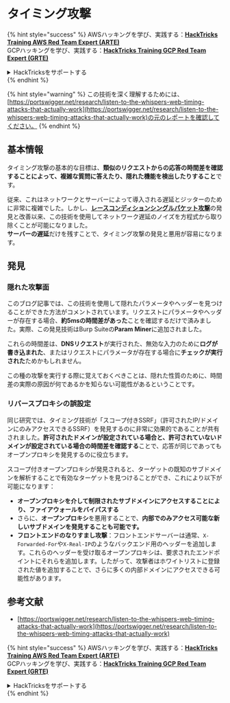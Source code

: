 # タイミング攻撃

{% hint style="success" %}
AWSハッキングを学び、実践する：<img src="../.gitbook/assets/arte.png" alt="" data-size="line">[**HackTricks Training AWS Red Team Expert (ARTE)**](https://training.hacktricks.xyz/courses/arte)<img src="../.gitbook/assets/arte.png" alt="" data-size="line">\
GCPハッキングを学び、実践する：<img src="../.gitbook/assets/grte.png" alt="" data-size="line">[**HackTricks Training GCP Red Team Expert (GRTE)**<img src="../.gitbook/assets/grte.png" alt="" data-size="line">](https://training.hacktricks.xyz/courses/grte)

<details>

<summary>HackTricksをサポートする</summary>

* [**サブスクリプションプラン**](https://github.com/sponsors/carlospolop)を確認してください！
* **💬 [**Discordグループ**](https://discord.gg/hRep4RUj7f)または[**Telegramグループ**](https://t.me/peass)に参加するか、**Twitter** 🐦 [**@hacktricks\_live**](https://twitter.com/hacktricks\_live)**をフォローしてください。**
* **[**HackTricks**](https://github.com/carlospolop/hacktricks)および[**HackTricks Cloud**](https://github.com/carlospolop/hacktricks-cloud)のGitHubリポジトリにPRを提出してハッキングトリックを共有してください。**

</details>
{% endhint %}

{% hint style="warning" %}
この技術を深く理解するためには、[https://portswigger.net/research/listen-to-the-whispers-web-timing-attacks-that-actually-work](https://portswigger.net/research/listen-to-the-whispers-web-timing-attacks-that-actually-work)の元のレポートを確認してください。
{% endhint %}

## 基本情報

タイミング攻撃の基本的な目標は、**類似のリクエストからの応答の時間差を確認することによって、複雑な質問に答えたり、隠れた機能を検出したりすること**です。

従来、これはネットワークとサーバーによって導入される遅延とジッターのために非常に複雑でした。しかし、[**レースコンディションシングルパケット攻撃**](race-condition.md#http-2-single-packet-attack-vs.-http-1.1-last-byte-synchronization)の発見と改善以来、この技術を使用してネットワーク遅延のノイズを方程式から取り除くことが可能になりました。\
**サーバーの遅延**だけを残すことで、タイミング攻撃の発見と悪用が容易になります。

## 発見

### 隠れた攻撃面

このブログ記事では、この技術を使用して隠れたパラメータやヘッダーを見つけることができた方法がコメントされています。リクエストにパラメータやヘッダーが存在する場合、**約5msの時間差があった**ことを確認するだけで済みました。実際、この発見技術はBurp Suiteの**Param Miner**に追加されました。

これらの時間差は、**DNSリクエスト**が実行された、無効な入力のために**ログが書き込まれた**、またはリクエストにパラメータが存在する場合に**チェックが実行された**ためかもしれません。

この種の攻撃を実行する際に覚えておくべきことは、隠れた性質のために、時間差の実際の原因が何であるかを知らない可能性があるということです。

### リバースプロキシの誤設定

同じ研究では、タイミング技術が「スコープ付きSSRF」（許可されたIP/ドメインにのみアクセスできるSSRF）を発見するのに非常に効果的であることが共有されました。**許可されたドメインが設定されている場合と、許可されていないドメインが設定されている場合の時間差を確認する**ことで、応答が同じであってもオープンプロキシを発見するのに役立ちます。

スコープ付きオープンプロキシが発見されると、ターゲットの既知のサブドメインを解析することで有効なターゲットを見つけることができ、これにより以下が可能になります：

* **オープンプロキシを介して制限されたサブドメインにアクセスすることにより、ファイアウォールをバイパスする**
* さらに、**オープンプロキシ**を悪用することで、**内部でのみアクセス可能な新しいサブドメインを発見することも可能です。**
* **フロントエンドのなりすまし攻撃**：フロントエンドサーバーは通常、`X-Forwarded-For`や`X-Real-IP`のようなバックエンド用のヘッダーを追加します。これらのヘッダーを受け取るオープンプロキシは、要求されたエンドポイントにそれらを追加します。したがって、攻撃者はホワイトリストに登録された値を追加することで、さらに多くの内部ドメインにアクセスできる可能性があります。

## 参考文献

* [https://portswigger.net/research/listen-to-the-whispers-web-timing-attacks-that-actually-work](https://portswigger.net/research/listen-to-the-whispers-web-timing-attacks-that-actually-work)

{% hint style="success" %}
AWSハッキングを学び、実践する：<img src="../.gitbook/assets/arte.png" alt="" data-size="line">[**HackTricks Training AWS Red Team Expert (ARTE)**](https://training.hacktricks.xyz/courses/arte)<img src="../.gitbook/assets/arte.png" alt="" data-size="line">\
GCPハッキングを学び、実践する：<img src="../.gitbook/assets/grte.png" alt="" data-size="line">[**HackTricks Training GCP Red Team Expert (GRTE)**<img src="../.gitbook/assets/grte.png" alt="" data-size="line">](https://training.hacktricks.xyz/courses/grte)

<details>

<summary>HackTricksをサポートする</summary>

* [**サブスクリプションプラン**](https://github.com/sponsors/carlospolop)を確認してください！
* **💬 [**Discordグループ**](https://discord.gg/hRep4RUj7f)または[**Telegramグループ**](https://t.me/peass)に参加するか、**Twitter** 🐦 [**@hacktricks\_live**](https://twitter.com/hacktricks\_live)**をフォローしてください。**
* **[**HackTricks**](https://github.com/carlospolop/hacktricks)および[**HackTricks Cloud**](https://github.com/carlospolop/hacktricks-cloud)のGitHubリポジトリにPRを提出してハッキングトリックを共有してください。**

</details>
{% endhint %}
